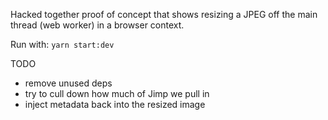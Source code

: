 Hacked together proof of concept that shows resizing a JPEG off the main thread
(web worker) in a browser context.

Run with: `yarn start:dev`

TODO
 - remove unused deps
 - try to cull down how much of Jimp we pull in
 - inject metadata back into the resized image
